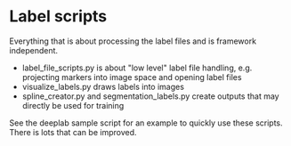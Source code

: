 # Label scripts

Everything that is about processing the label files and is framework independent.

- label_file_scripts.py is about "low level" label file handling, e.g. projecting markers into image space and opening label files
- visualize_labels.py draws labels into images
- spline_creator.py and segmentation_labels.py create outputs that may directly be used for training

See the deeplab sample script for an example to quickly use these scripts. There is lots that can be improved.
